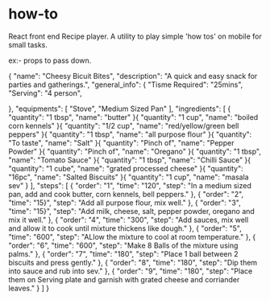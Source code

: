 # how-to
React front end Recipe player. A utility to play simple 'how tos' on mobile for small tasks.

ex:- props to pass down.

{
  "name": "Cheesy Bicuit Bites",
  "description": "A quick and easy snack for parties and gatherings.",
  "general_info": {
    "Tisme Required": "25mins",
    "Serving": "4 person",
    
  },
  "equipments": [
    "Stove",
    "Medium Sized Pan"
  ],
  "ingredients": [
    {
      "quantity": "1 tbsp",
      "name": "butter"
    }{
      "quantity": "1 cup",
      "name": "boiled corn kennels"
    }{
      "quantity": "1/2 cup",
      "name": "red/yellow/green bell peppers"
    }{
      "quantity": "1 tbsp",
      "name": "all purpose flour"
    }{
      "quantity": "To taste",
      "name": "Salt"
    }{
      "quantity": "Pinch of",
      "name": "Pepper Powder"
    }{
      "quantity": "Pinch of",
      "name": "Oregano"
    }{
      "quantity": "1 tbsp",
      "name": "Tomato Sauce"
    }{
      "quantity": "1 tbsp",
      "name": "Chilli Sauce"
    }{
      "quantity": "1 cube",
      "name": "grated processed cheese"
    }{
      "quantity": "16pc",
      "name": "Salted Biscuits"
    }{
      "quantity": "1 cup",
      "name": "masala sev"
    }
  ],
  "steps": [
    {
      "order": "1",
      "time": "120",
      "step": "In a medium sized pan, add and cook butter, corn kennels, bell peppers."
    },
    {
      "order": "2",
      "time": "15}",
      "step": "Add all purpose flour, mix well."
    },
    {
      "order": "3",
      "time": "15}",
      "step": "Add milk, cheese, salt, pepper powder, oregano and mix it well."
    },
    {
      "order": "4",
      "time": "300",
      "step": "Add sauces, mix well and allow it to cook until mixture thickens like dough."
    },
    {
      "order": "5",
      "time": "600",
      "step": "ALlow the mixture to cool at room temperature."
    },
    {
      "order": "6",
      "time": "600",
      "step": "Make 8 Balls of the mixture using palms."
    },
    {
      "order": "7",
      "time": "180",
      "step": "Place 1 ball between 2 biscuits and press gently."
    },
    {
      "order": "8",
      "time": "180",
      "step": "Dip them into sauce and rub into sev."
    },
    {
      "order": "9",
      "time": "180",
      "step": "Place them on Serving plate and garnish with grated cheese and corriander leaves."
    }
  ]
}
